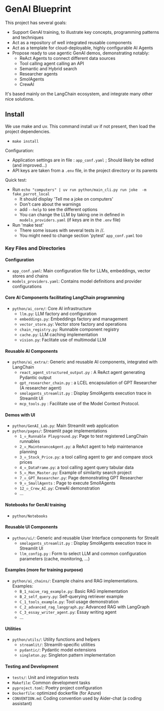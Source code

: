 # GenAI Blueprint

This project has several goals:
- Support GenAI training, to illustrate key concepts, programming patterns and techniques
- Act as a repository of well integrated reusable components 
- Act as a template for cloud-deployable, highly configurable AI Agents 
- Propose ready to use agentic GenAI demos, demonstrating notably:
  - ReAct Agents to connect different data sources
  - Tool calling agent calling an API
  - Semantic and Hybrid search
  - Researcher agents
  - SmolAgents
  - CrewAI

It's based mainly on the LangChain ecosystem, and integrate many other nice solutions.

## Install
We use make and uv. This command install uv if not present, then load the project dependencies.
* `make install` 


Configuration:
* Application settings are in file : `app_conf.yaml` ; Should likely be edited (and improved...)
* API keys are taken from  a `.env` file, in the project directory or its parents 

Quick test:
* Run `echo "computers" | uv run python/main_cli.py run joke  -m fake_parrot_local` 
  * It should display 'Tell me a joke on computers' 
  * Don't care about the warnings
  * add `--help` to see the different options
  * You can change the LLM by taking one in defined in `models_providers.yaml`  (if keys are in the `.env` file)
* Run 'make test' 
  - There some issues with several tests in //. 
  - You might need to change section 'pytest' `app_conf.yaml` too



### Key Files and Directories

#### Configuration
- `app_conf.yaml`: Main configuration file for LLMs, embeddings, vector stores and chains
- `models_providers.yaml`: Contains model definitions and provider configurations

#### Core AI Components facilitating LangChain programming
- `python/ai_core/`: Core AI infrastructure
  - `llm.py`: LLM factory and configuration
  - `embeddings.py`: Embeddings factory and management
  - `vector_store.py`: Vector store factory and operations
  - `chain_registry.py`: Runnable component registry
  - `cache.py`: LLM caching implementation
  - `vision.py`: Faclitate use of multimodal LLM


#### Reusable AI Components
- `python/ai_extra/`: Generic and reusable AI components, integrated with LangChain
  - `react_agent_structured_output.py` : A ReAct agent generating Pydantic output
  - `gpt_researcher_chain.py` : a LCEL encapsulation of GPT Researcher (A researcher agent)
  - `smolagants_streamlit.py` : Display SmolAgents execution trace in Streamlit UI
  - `mcp_tools.py` : Facilitate use of the Model Context Protocol.


#### Demos with UI
- `python/GenAI_Lab.py`: Main Streamlit web application
- `python/pages/`: Streamlit page implementations
  - `1_▫️_Runnable Playground.py`: Page to test registered LangChain runnables
  - `2_▫️_MaintenanceAgent.py`: a ReAct agent to help maintenance planning
  - `3_▫️_Stock_Price.py`: a tool calling agent to ger and compare stock prices
  - `4_▫️_DataFrame.py`: a tool calling agent query tabular data
  - `5_▫️_Mon_Master.py`: Example of similarity search project
  - `7_▫️_GPT_Researcher.py`: Page demonstrating GPT Researcher
  - `9_▫️_SmallAgents` : Page to execute SmollAgents
  - `12_▫️_Crew_AI.py`: CrewAI demonstration
  - ...

#### Notebooks for GenAI training 
- `python/Notebooks`

#### Reusable UI Components
- `python/ui/`: Generic and reusable User Interface components for Strealit
  - `smolagants_streamlit.py` : Display SmolAgents execution trace in Streamlit UI
  - `llm_config.py` : Form to select LLM and common configuration parameters (cache, monitoring, ...)

#### Examples (more for training purpose) 
- `python/ai_chains/`: Example chains and RAG implementations. Examples: 
  - `B_1_naive_rag_example.py`: Basic RAG implementation
  - `B_2_self_query.py`: Self-querying retriever example
  - `C_1_tools_example.py`: Tool usage demonstration
  - `C_2_advanced_rag_langgraph.py`: Advanced RAG with LangGraph
  - `C_3_essay_writer_agent.py`: Essay writing agent
  - ...

#### Utilities
- `python/utils/`: Utility functions and helpers
  - `streamlit/`: Streamlit-specific utilities
  - `pydantic/`: Pydantic model extensions
  - `singleton.py`: Singleton pattern implementation

#### Testing and Development
- `tests/`: Unit and integration tests
- `Makefile`: Common development tasks
- `pyproject.toml`: Poetry project configuration
- `Dockerfile`: optimized dockerfile (for Azure)
- `CONVENTION.md`: Coding convention used by Aider-chat (a coding assistant)



